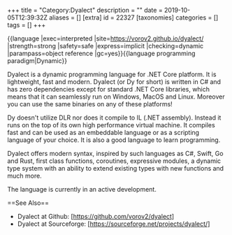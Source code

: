 +++
title = "Category:Dyalect"
description = ""
date = 2019-10-05T12:39:32Z
aliases = []
[extra]
id = 22327
[taxonomies]
categories = []
tags = []
+++

{{language
|exec=interpreted
|site=https://vorov2.github.io/dyalect/
|strength=strong
|safety=safe
|express=implicit
|checking=dynamic
|parampass=object reference
|gc=yes}}{{language programming paradigm|Dynamic}}

Dyalect is a dynamic programming language for .NET Core platform. It is lightweight, fast and modern. Dyalect (or Dy for short) is written in C# and has zero dependencies except for standard .NET Core libraries, which means that it can seamlessly run on Windows, MacOS and Linux. Moreover you can use the same binaries on any of these platforms!

Dy doesn't utilize DLR nor does it compile to IL (.NET assembly). Instead it runs on the top of its own high performance virtual machine. It compiles fast and can be used as an embeddable language or as a scripting language of your choice. It is also a good language to learn programming.

Dyalect offers modern syntax, inspired by such languages as C#, Swift, Go and Rust, first class functions, coroutines, expressive modules, a dynamic type system with an ability to extend existing types with new functions and much more.

The language is currently in an active development.

==See Also==
* Dyalect at Github: [https://github.com/vorov2/dyalect]
* Dyalect at Sourceforge: [https://sourceforge.net/projects/dyalect/]
